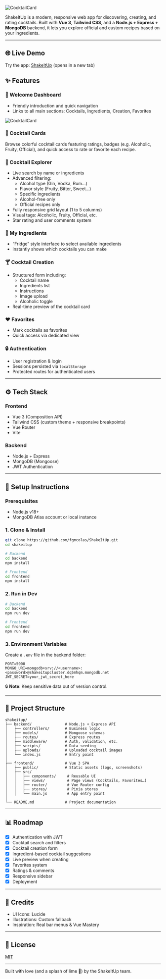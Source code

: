 ![CocktailCard](https://i.imgur.com/VBP2HwM.jpeg)

ShakeItUp is a modern, responsive web app for discovering, creating, and rating cocktails. Built with **Vue 3**, **Tailwind CSS**, and a **Node.js + Express + MongoDB** backend, it lets you explore official and custom recipes based on your ingredients.

---

## 🌐 Live Demo

Try the app: [ShakeItUp](https://shake-it-ij0hcoor1-fgmcolas-projects-d925234f.vercel.app) (opens in a new tab)


## ✨ Features

### 🎉 Welcome Dashboard
- Friendly introduction and quick navigation
- Links to all main sections: Cocktails, Ingredients, Creation, Favorites

![CocktailCard](https://i.imgur.com/9s0gzDF.png)

### 🍹 Cocktail Cards

Browse colorful cocktail cards featuring ratings, badges (e.g. Alcoholic, Fruity, Official), and quick access to rate or favorite each recipe.

### 🍇 Cocktail Explorer
- Live search by name or ingredients
- Advanced filtering:
  - Alcohol type (Gin, Vodka, Rum…)
  - Flavor style (Fruity, Bitter, Sweet…)
  - Specific ingredients
  - Alcohol-free only
  - Official recipes only
- Fully responsive grid layout (1 to 5 columns)
- Visual tags: Alcoholic, Fruity, Official, etc.
- Star rating and user comments system

### 🧪 My Ingredients
- “Fridge” style interface to select available ingredients
- Instantly shows which cocktails you can make

### 🍸 Cocktail Creation
- Structured form including:
  - Cocktail name
  - Ingredients list
  - Instructions
  - Image upload
  - Alcoholic toggle
- Real-time preview of the cocktail card

### ❤️ Favorites
- Mark cocktails as favorites
- Quick access via dedicated view

### 🔒 Authentication
- User registration & login
- Sessions persisted via `localStorage`
- Protected routes for authenticated users

---

## ⚙️ Tech Stack

### Frontend
- Vue 3 (Composition API)
- Tailwind CSS (custom theme + responsive breakpoints)
- Vue Router
- Vite

### Backend
- Node.js + Express
- MongoDB (Mongoose)
- JWT Authentication

---

## 🚀 Setup Instructions

### Prerequisites
- Node.js v18+
- MongoDB Atlas account or local instance

### 1. Clone & Install
```bash
git clone https://github.com/fgmcolas/ShakeItUp.git
cd shakeitup

# Backend
cd backend
npm install

# Frontend
cd frontend
npm install
```

### 2. Run in Dev
```bash
# Backend
cd backend
npm run dev

# Frontend
cd frontend
npm run dev
```

### 3. Environment Variables
Create a `.env` file in the backend folder:
```env
PORT=5000
MONGO_URI=mongodb+srv://<username>:<password>@shakeitupcluster.dq5mhqm.mongodb.net
JWT_SECRET=your_jwt_secret_here
```
🔒 **Note**: Keep sensitive data out of version control.

---

## 📁 Project Structure
```
shakeitup/
├── backend/               # Node.js + Express API
│   ├── controllers/       # Business logic
│   ├── models/            # Mongoose schemas
│   ├── routes/            # Express routes
│   ├── middleware/        # Auth, validation, etc.
│   ├── scripts/           # Data seeding
│   ├── uploads/           # Uploaded cocktail images
│   └── index.js           # Entry point
│
├── frontend/              # Vue 3 SPA
│   ├── public/            # Static assets (logo, screenshots)
│   ├── src/
│   │   ├── components/     # Reusable UI
│   │   ├── views/          # Page views (Cocktails, Favorites…)
│   │   ├── router/         # Vue Router config
│   │   ├── stores/         # Pinia stores
│   │   └── main.js         # App entry point
│
└── README.md              # Project documentation
```

---

## 📊 Roadmap

- [x] Authentication with JWT
- [x] Cocktail search and filters
- [x] Cocktail creation form
- [x] Ingredient-based cocktail suggestions
- [x] Live preview when creating
- [x] Favorites system
- [x] Ratings & comments
- [x] Responsive sidebar
- [x] Deployment

---

## 🙌 Credits
- UI Icons: Lucide
- Illustrations: Custom fallback
- Inspiration: Real bar menus & Vue Mastery

---

## 📝 License
[MIT](LICENSE)

---

Built with love (and a splash of lime 🍋) by the ShakeItUp team.
